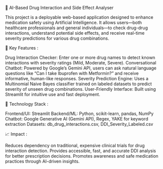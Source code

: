 💊 AI-Based Drug Interaction and Side Effect Analyser

This project is a deployable web-based application designed to enhance medication safety using Artificial Intelligence. It allows users—both healthcare professionals and general individuals—to check drug-drug interactions, understand potential side effects, and receive real-time severity predictions for various drug combinations.

🧠 Key Features :

Drug Interaction Checker: Enter one or more drug names to detect known interactions with severity ratings (Mild, Moderate, Severe).
Conversational Chatbot: Powered by Google’s Gemini API, users can ask natural language questions like “Can I take Ibuprofen with Metformin?” and receive informative, human-like responses.
Severity Prediction Engine: Uses a Multinomial Naive Bayes classifier trained on labeled datasets to predict severity of unseen drug combinations.
User-Friendly Interface: Built using Streamlit for intuitive use and fast deployment.

🔧 Technology Stack :

Frontend/UI: Streamlit
Backend/ML: Python, scikit-learn, pandas, NumPy
Chatbot: Google Generative AI (Gemini API), Regex, YAKE for keyword extraction
Datasets: db_drug_interactions.csv, DDI_Severity_Labeled.csv

📈 Impact :

Reduces dependency on traditional, expensive clinical trials for drug interaction detection.
Provides accessible, fast, and accurate DDI analysis for better prescription decisions.
Promotes awareness and safe medication practices through AI-driven insights.

